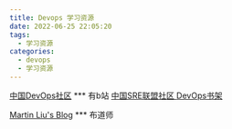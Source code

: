 ```yaml
---
title: Devops 学习资源
date: 2022-06-25 22:05:20
tags: 
  - 学习资源
categories:
  - devops
  - 学习资源
---
```


<p></p>
<!-- more -->

[中国DevOps社区](https://www.devopschina.org/blog/)  ***  有b站
[中国SRE联盟社区 ](https://www.srenow.cn/index.html)
[DevOps书架](https://www.douban.com/doulist/46341810/)

[Martin Liu's Blog](https://martinliu.cn/)  *** 布道师



